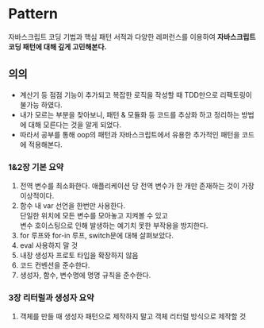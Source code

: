 # Pattern

자바스크립트 코딩 기법과 핵심 패턴 서적과 다양한 레퍼런스를 이용하여 **자바스크립트 코딩 패턴에 대해 깊게 고민해본다.**



## 의의

- 계산기 등 점점 기능이 추가되고 복잡한 로직을 작성할 때 TDD만으로 리팩토링이 불가능 하였다.
- 내가 모르는 부분을 찾아보니, 패턴 & 모듈화 등 코드를 추상화 하고 정리하는 방법에 대해 모른다는 것을 알게 되었다.
- 따라서 공부를 통해 oop의 패턴과 자바스크립트에서 유용한 추가적인 패턴을 코드에 적용해본다.

### 1&2장 기본 요약

1. 전역 변수를 최소화한다. 애플리케이션 당 전역 변수가 한 개만 존재하는 것이 가장 이상적이다.
2. 함수 내 var 선언을 한번만 사용한다.<br>단일한 위치에 모든 변수를 모아놓고 지켜볼 수 있고 <br> 변수 호이스팅으로 인해 발생하는 예기치 못한 부작용을 방지한다.
3. for 루프와 for-in 루프, switch문에 대해 살펴보았다.
4. eval 사용하지 말 것
5. 내장 생성자 프로토 타입을 확장하지 않음
6. 코드 컨벤션을 준수한다.
7. 생성자, 함수, 변수명에 명명 규칙을 준수한다.

### 3장 리터럴과 생성자 요약

1. 객체를 만들 때 생성자 패턴으로 제작하지 말고 객체 리터럴 방식으로 제작할 것